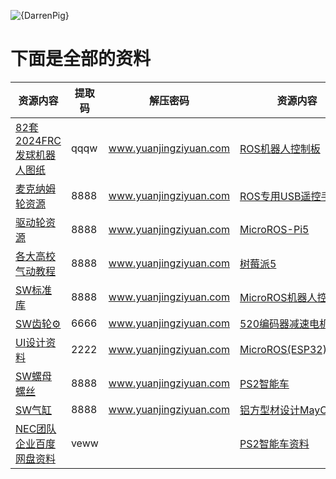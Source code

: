 ![{DarrenPig}](https://github.com/user-attachments/assets/44d22729-5b11-4c68-a03e-4091dc3f6a9f)
# 下面是全部的资料
| 资源内容             | 提取码 | 解压密码     | 资源内容                   | 提取码 | 
|----------------------|--------|--------------|----------------------------|--------|
| [82套2024FRC发球机器人图纸](https://pan.baidu.com/s/1Lb-6-qHJWfZHe0Xt7gENZA?pwd=qqqw)             | qqqw    | www.yuanjingziyuan.com | [ROS机器人控制板](https://www.yahboom.com/study/ROS-Driver-Board)               | o8jw  | 
| [麦克纳姆轮资源](https://pan.baidu.com/s/1tcdy3Pal2nWJrMsk9uTvZg?pwd=8888)                        | 8888    | www.yuanjingziyuan.com | [ROS专用USB遥控手柄](https://www.yahboom.com/study/USB-PS2)                     | qscm  | 
| [驱动轮资源](https://pan.baidu.com/s/1ev6YT357j8gE5YqN-pSvKw?pwd=8888)                            | 8888    | www.yuanjingziyuan.com | [MicroROS-Pi5](https://www.yahboom.com/study/MicroROS-Pi5)                     | sfah  | 
| [各大高校气动教程](https://pan.baidu.com/s/1fjMW7g9zQfWwaDRmbepnww?pwd=8888)                       | 8888   | www.yuanjingziyuan.com | [树莓派5](https://www.yahboom.com/study/raspberry5)                             | erwp  | 
| [SW标准库](https://pan.baidu.com/s/1q5CYWZu2qm4OTV5Cb_3F8Q?pwd=8888)                              | 8888   | www.yuanjingziyuan.com | [MicroROS机器人控制板](https://www.yahboom.com/study/MicroROS-Board)             | dsaf  | 
| [SW齿轮⚙️](https://pan.baidu.com/s/1fU57t5LUnv7MZXY-dB0FKA?pwd=6666)                             | 6666   | www.yuanjingziyuan.com |[520编码器减速电机](https://www.yahboom.com/study/MD520)                          | sdfa  | 
| [UI设计资料](https://pan.baidu.com/s/1Br8vvkiS3YGGjmcoN2HSVA?pwd=2222)                            | 2222   | www.yuanjingziyuan.com |[MicroROS(ESP32)Robot](https://www.yahboom.com/study/MicroROS-ESP32)             | ypom  | 
| [SW螺母螺丝](https://pan.baidu.com/s/1Uh7PgGlxNxghdW2g_wh8oA?pwd=8888)                            | 8888   | www.yuanjingziyuan.com | [PS2智能车](http://www.yahboom.com/study_module/PS2)                             | 886d  | 
| [SW气缸](https://pan.baidu.com/s/1GyOpvLqisBan5XhT6dwzzg?pwd=8888)                                | 8888   | www.yuanjingziyuan.com | [铝方型材设计MayCAD](https://pan.baidu.com/s/1NcGkC6xRrA6sJ226mdPGIA?pwd=6yq5)   |       |    
| [NEC团队企业百度网盘资料](https://pan.baidu.com/s/1W2RayBVYXKY17Z5m9e7jlA?pwd=veww)                | veww   |                        |  [PS2智能车资料](https://pan.baidu.com/s/1kHZ5rl-a5YPYm_Dx5jA86A?pwd=j2nj)        |   j2nj   |  